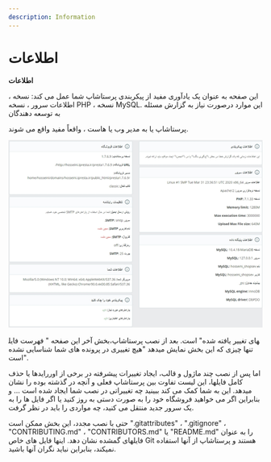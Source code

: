 ```yaml
---
description: Information
---
```


# اطلاعات

**اطلاعات**

این صفحه به عنوان یک یادآوری مفید از پیکربندی پرستاشاپ شما عمل می کند: نسخه ، اطلاعات سرور ، نسخه PHP ، نسخه MySQL. این موارد درصورت نیاز به گزارش مسئله به توسعه دهندگان

پرستاشاپ یا به مدیر وب یا هاست ، واقعاً مفید واقع می شوند.

![](../../../.gitbook/assets/image%20%2867%29.png)

بخش آخر این صفحه " فهرست فایل‎های تغییر یافته شده" است. بعد از نصب پرستاشاپ، تنها چیزی که این بخش نمایش میدهد "هیچ تغییری در پرونده های شما شناسایی نشده است".

اما پس از نصب چند ماژول و قالب، ایجاد تغییرات پیشرفته در برخی از اوررایدها یا حذف کامل فایلها، این لیست تفاوت بین پرستاشاپ فعلی و آنچه در گذشته بوده را نشان میدهد. این به شما کمک می کند ببینید چه تغییراتی در نصب شما ایجاد شده است ... و بنابراین اگر می خواهید فروشگاه خود را به صورت دستی به روز کنید یا اگر فایل ها را به یک سرور جدید منتقل می کنید، چه مواردی را باید در نظر گرفت.

حتی با نصب مجدد، این بخش ممکن است ".gitattributes" ، ".gitignore" ، "CONTRIBUTING.md" ، "CONTRIBUTORS.md" یا "README.md" را به عنوان فایلهای گمشده نشان دهد. اینها فایل های خاص Git هستند و پرستاشاپ از آنها استفاده نمیکند، بنابراین نباید نگران آنها باشید.

